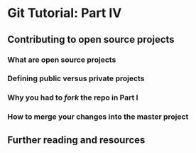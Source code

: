 # Git Tutorial: Part IV

## Contributing to open source projects
### What are open source projects
### Defining public versus private projects

### Why you had to *fork* the repo in Part I 
### How to merge your changes into the master project

## Further reading and resources